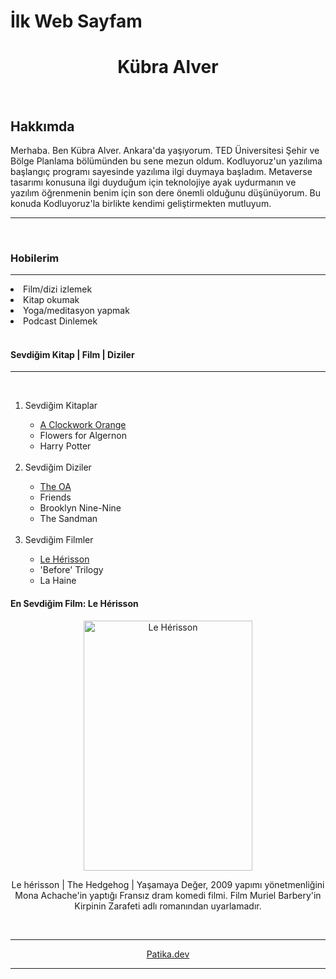# İlk Web Sayfam
<div style="text-align:center"><h1>Kübra Alver</h1></div>

<br>
<h2>Hakkımda</h2>

<!--Burada kendini tanit-->
<p>Merhaba. Ben Kübra Alver. Ankara'da yaşıyorum. TED Üniversitesi Şehir ve Bölge Planlama bölümünden bu sene mezun oldum. Kodluyoruz'un yazılıma başlangıç programı sayesinde yazılıma ilgi duymaya başladım. Metaverse tasarımı konusuna ilgi duyduğum için teknolojiye ayak uydurmanın ve yazılım öğrenmenin benim için son dere önemli olduğunu düşünüyorum. Bu konuda Kodluyoruz'la birlikte kendimi geliştirmekten mutluyum.
</p>
  
<hr>
<br> 
<h3>Hobilerim</h3>
<hr>
<li>Film/dizi izlemek</li>
<!--Sevdiğin kitap, dizi ve filmleri yaz-->
<li>Kitap okumak</li>
<li>Yoga/meditasyon yapmak</li>
<li>Podcast Dinlemek</li>
<br>
<h4>Sevdiğim Kitap | Film | Diziler</h4>
<hr>
<!--Kitaplar-->
<br>
<ol> 
    <li>Sevdiğim Kitaplar</li>
    <ul>
        <li><a href="https://www.goodreads.com/book/show/41817486-a-clockwork-orange?ref=nav_sb_noss_l_12#CommunityReviews" target="_blank">
            A Clockwork Orange
          </a></li>
        <li>Flowers for Algernon</li>
        <li>Harry Potter</li>
    </ul>
        <!--Diziler-->
<br>
    <li>Sevdiğim Diziler</li> 
    <ul>
        <li><a href="https://www.imdb.com/title/tt4635282/?ref_=nv_sr_srsg_0" target="_blank">
            The OA
          </a></li>
        <li>Friends</li>
        <li>Brooklyn Nine-Nine</li>
        <li>The Sandman</li>
    </ul>
<br>
        <!--Filmler-->
        <li>Sevdiğim Filmler</li>
        <ul> <li><a href="https://www.imdb.com/title/tt1442519/" target="_blank">
            Le Hérisson
          </a></li>
        <li>'Before' Trilogy</li>
        <li>La Haine</li> </ul>
</ol>
<div>
    <h4>En Sevdiğim Film: Le Hérisson</h4>
    <div style="text-align:center"><img width="270" height="400" src="https://m.media-amazon.com/images/M/MV5BMTc0Mzg3OTQyN15BMl5BanBnXkFtZTcwODA2OTc4NQ@@._V1_.jpg" alt="Le Hérisson">
    <p>Le hérisson | The Hedgehog | Yaşamaya Değer, 2009 yapımı yönetmenliğini Mona Achache'in yaptığı Fransız dram komedi filmi. Film Muriel Barbery'in Kirpinin Zarafeti adlı romanından uyarlamadır.</p></div>
    <br>
    <hr>
    <!-- patika.dev linkinin bulunduğu alan -->
    <div style="text-align:center"><a href="https://www.patika.dev/tr">
    <div style="text-align:center"><p>Patika.dev</p></div>
    <hr>
</div>